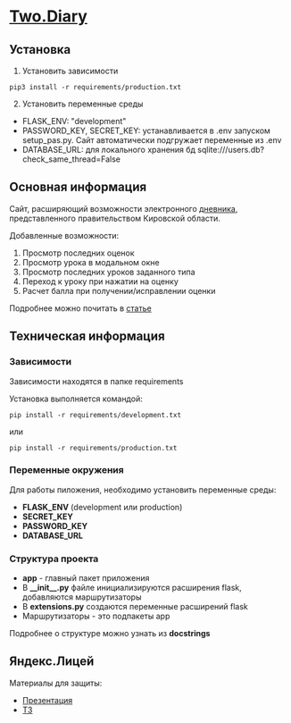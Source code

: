 # [Two.Diary](https://two43.ddns.net/)
[//]: # ([![Группа в ВК]&#40;https://img.shields.io/badge/вконтакте-%232E87FB.svg?&style=for-the-badge&logo=vk&logoColor=white&#41;]&#40;https://vk.com/public219719675&#41;)
[//]: # ([![Schedule bot]&#40;https://img.shields.io/badge/GitHub-100000?style=for-the-badge&logo=github&logoColor=white&#41;]&#40;https://github.com/Mihail-Galkin/kpml-schedule&#41;)
## Установка
1. Установить зависимости 
```
pip3 install -r requirements/production.txt
```
2. Установить переменные среды
- FLASK_ENV: "development"
- PASSWORD_KEY, SECRET_KEY: устанавливается в .env запуском setup_pas.py. Сайт автоматически подгружает переменные из .env
- DATABASE_URL: для локального хранения бд sqlite:///users.db?check_same_thread=False
## Основная информация
Сайт, расширяющий возможности электронного [дневника](https://one.43edu.ru), представленного правительством Кировской области. 

Добавленные возможности:
1. Просмотр последних оценок
2. Просмотр урока в модальном окне
3. Просмотр последних уроков заданного типа
4. Переход к уроку при нажатии на оценку
5. Расчет балла при получении/исправлении оценки 

Подробнее можно почитать в [статье](https://vk.com/@-219719675-pochemu-stoit-ispolzovat-twodiary)

## Техническая информация
### Зависимости
Зависимости находятся в папке requirements

Установка выполняется командой:
```
pip install -r requirements/development.txt
```
или
```
pip install -r requirements/production.txt
```

### Переменные окружения
Для работы пиложения, необходимо установить переменные среды:
+ **FLASK_ENV** (development или production)
+ **SECRET_KEY**
+ **PASSWORD_KEY**
+ **DATABASE_URL**

### Структура проекта
+ **app** - главный пакет приложения
+ В **\_\_init\_\_.py** файле инициализируются расширения flask, добавляются маршрутизаторы
+ В **extensions.py** создаются переменные расширений flask
+ Маршрутизаторы - это подпакеты app

Подробнее о структуре можно узнать из **docstrings**

## Яндекс.Лицей
Материалы для защиты:
+ [Презентация](https://disk.yandex.ru/i/j0kRVWhw4-CsWw)
+ [ТЗ](https://disk.yandex.ru/d/Bx_FEYURkONFQw)
